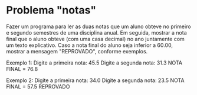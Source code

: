# Problema "notas"

Fazer um programa para ler as duas notas que um aluno obteve no primeiro e segundo semestres de uma disciplina anual. Em seguida, mostrar a nota final que o aluno obteve (com uma casa decimal) no ano juntamente com um texto explicativo. Caso a nota final do aluno seja inferior a 60.00, mostrar a
mensagem "REPROVADO", conforme exemplos.

Exemplo 1:
Digite a primeira nota: 45.5
Digite a segunda nota: 31.3
NOTA FINAL = 76.8

Exemplo 2:
Digite a primeira nota: 34.0
Digite a segunda nota: 23.5
NOTA FINAL = 57.5
REPROVADO